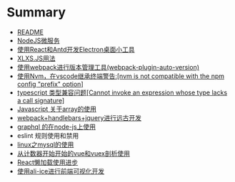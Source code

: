 # Summary

* [README](README.md)
* [NodeJS微服务](nodejswei-fu-wu.md)
* [使用React和Antd开发Electron桌面小工具](shi-yong-react-heantd-kai-fa-electron-zhuo-mian-xiao-gong-ju.md)
* [XLXS.JS用法](xlxsjsyong-fa.md)
* [使用webpack进行版本管理工具\(webpack-plugin-auto-version\)](shi-yong-webpack-jin-xing-ban-ben-guan-li-gong-517728-webpack-plugin-auto-version.md)
* [使用Nvm，在vscode继承终端警告:\[nvm is not compatible with the npm config "prefix" option\]](shi-yong-nvm-ff0c-zai-vscode-ji-cheng-zhong-duan-jing-544a3a5b-nvm-is-not-compatible-with-the-npm-config-prefix-option.md)
* [typescript 类型兼容问题\[Cannot invoke an expression whose type lacks a call signature\]](typescript-lei-xing-jian-rong-wen-98985b-cannot-invoke-an-expression-whose-typelacks-a-call-signature.md)
* [Javascript 关于array的使用](javascript-guan-yu-array-de-shi-yong.md)
* [webpack+handlebars+jquery进行远古开发](webpack+handlebars+jqueryjin-xing-yuan-gu-kai-fa.md)
* [graphql 的在node-js上使用](graphql-de-zai-node-js-shang-shi-yong.md)
* eslint 规则使用和禁用
* [linux之mysql的使用](linuxzhi-mysql-de-shi-yong.md)
* [从计数器开始开始的vue和vuex剖析使用](cong-ji-shuqi-kai-shi-kai-shi-de-vue-he-vuex-pou-xi-shi-yong.md)
* [React懒加载使用进步](reactlan-jia-zai-shi-yong-jin-bu.md)
* [使用ali-ice进行前端可视化开发](shi-yong-ali-ice-jin-xing-qian-duan-ke-shi-hua-kai-fa.md)

